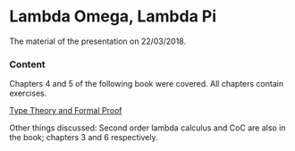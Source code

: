 # Lambda Omega, Lambda Pi

The material of the presentation on 22/03/2018.

### Content

Chapters 4 and 5 of the following book were covered. All chapters contain exercises.

[Type Theory and Formal Proof](https://www.cambridge.org/core/books/type-theory-and-formal-proof/0472640AAD34E045C7F140B46A57A67C)

Other things discussed:
Second order lambda calculus and CoC are also in the book; chapters 3 and 6 respectively.